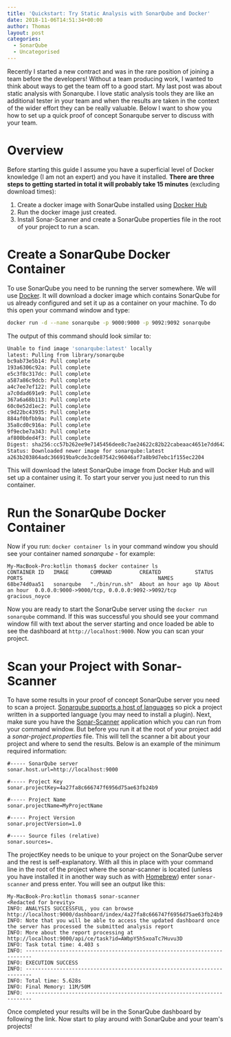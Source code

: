 ```yaml
---
title: 'Quickstart: Try Static Analysis with SonarQube and Docker'
date: 2018-11-06T14:51:34+00:00
author: Thomas
layout: post
categories:
  - SonarQube
  - Uncategorised
---
```

Recently I started a new contract and was in the rare position of joining a team before the developers! Without a team producing work, I wanted to think about ways to get the team off to a good start. My last post was about static analysis with Sonarqube. I love static analysis tools they are like an additional tester in your team and when the results are taken in the context of the wider effort they can be really valuable. Below I want to show you how to set up a quick proof of concept Sonarqube server to discuss with your team.

# Overview

Before starting this guide I assume you have a superficial level of Docker knowledge (I am not an expert) and you have it installed. **There are three steps to getting started in total it will probably take 15 minutes** (excluding download times):

  1. Create a docker image with SonarQube installed using [Docker Hub](https://hub.docker.com/_/sonarqube/)
  2. Run the docker image just created.
  3. Install Sonar-Scanner and create a SonarQube properties file in the root of your project to run a scan.

# Create a SonarQube Docker Container

To use SonarQube you need to be running the server somewhere. We will use [Docker](https://www.docker.com/). It will download a docker image which contains SonarQube for us already configured and set it up as a container on your machine. To do this open your command window and type:

```bash
docker run -d --name sonarqube -p 9000:9000 -p 9092:9092 sonarqube
```

The output of this command should look similar to:

```bash
Unable to find image 'sonarqube:latest' locally
latest: Pulling from library/sonarqube
bc9ab73e5b14: Pull complete 
193a6306c92a: Pull complete 
e5c3f8c317dc: Pull complete 
a587a86c9dcb: Pull complete 
a4c7ee7ef122: Pull complete 
a7c0dad691e9: Pull complete 
367a6a68b113: Pull complete 
60c0e52d1ec2: Pull complete 
c9d22bc43935: Pull complete 
884af0bfbb9a: Pull complete 
35a8cd0c916a: Pull complete 
9f9ecbe7a343: Pull complete 
af800bded4f3: Pull complete 
Digest: sha256:cc57b262ee9e7145456dee8c7ae24622c82b22cabeaac4651e7dd642da806f2e
Status: Downloaded newer image for sonarqube:latest
a263b203864adc366919ba9cde3cde87542c96046af7a8b9d7ebc1f155ec2204
```

This will download the latest SonarQube image from Docker Hub and will set up a container using it. To start your server you just need to run this container.

# Run the SonarQube Docker Container

Now if you run: `docker container ls` in your command window you should see your container named _sonarqube -_ for example:

```
My-MacBook-Pro:kotlin thomas$ docker container ls
CONTAINER ID   IMAGE       COMMAND         CREATED           STATUS            PORTS                                            NAMES
68be74d0aa51   sonarqube   "./bin/run.sh"  About an hour ago Up About an hour  0.0.0.0:9000->9000/tcp, 0.0.0.0:9092->9092/tcp   gracious_noyce
```

Now you are ready to start the SonarQube server using the `docker run sonarqube` command. If this was successful you should see your command window fill with text about the server starting and once loaded be able to see the dashboard at `http://localhost:9000`. Now you can scan your project.

# Scan your Project with Sonar-Scanner

To have some results in your proof of concept SonarQube server you need to scan a project. [Sonarqube supports a host of languages](https://www.sonarqube.org/features/multi-languages/) so pick a project written in a supported language (you may need to install a plugin). Next, make sure you have the [Sonar-Scanner](https://docs.sonarqube.org/display/SCAN/Analyzing+with+SonarQube+Scanner) application which you can run from your command window. But before you run it at the root of your project add a _sonar-project.properties_ file. This will tell the scanner a bit about your project and where to send the results. Below is an example of the minimum required information:

```
#----- SonarQube server
sonar.host.url=http://localhost:9000

#----- Project Key
sonar.projectKey=4a27fa8c666747f6956d75ae63fb24b9

#----- Project Name
sonar.projectName=MyProjectName

#----- Project Version
sonar.projectVersion=1.0

#----- Source files (relative)
sonar.sources=.
```

The projectKey needs to be unique to your project on the SonarQube server and the rest is self-explanatory. With all this in place with your command line in the root of the project where the sonar-scanner is located (unless you have installed it in another way such as with [Homebrew](https://brew.sh/)) enter `sonar-scanner` and press enter. You will see an output like this:

```
My-MacBook-Pro:kotlin thomas$ sonar-scanner
<Redacted for brevity>
INFO: ANALYSIS SUCCESSFUL, you can browse http://localhost:9000/dashboard/index/4a27fa8c666747f6956d75ae63fb24b9
INFO: Note that you will be able to access the updated dashboard once the server has processed the submitted analysis report
INFO: More about the report processing at http://localhost:9000/api/ce/task?id=AWbpY5h5xoaTc7Huvu3D
INFO: Task total time: 4.403 s
INFO: ------------------------------------------------------------------------
INFO: EXECUTION SUCCESS
INFO: ------------------------------------------------------------------------
INFO: Total time: 5.628s
INFO: Final Memory: 11M/50M
INFO: ------------------------------------------------------------------------
```

Once completed your results will be in the SonarQube dashboard by following the link. Now start to play around with SonarQube and your team's projects!

